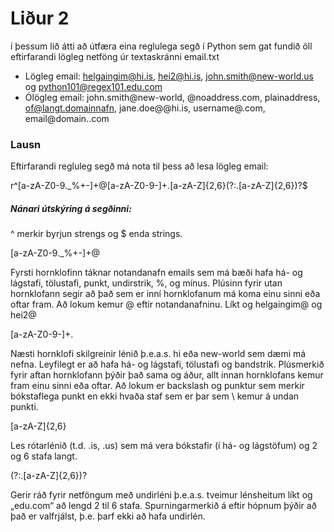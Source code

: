 # Liður 2
í þessum lið átti að útfæra eina reglulega segð í Python sem gat fundið öll eftirfarandi lögleg netföng úr textaskránni email.txt 
* Lögleg email: helgaingim@hi.is, hei2@hi.is, john.smith@new-world.us og python101@regex101.edu.com
* Ólögleg email: john.smith@new-world, @noaddress.com, plainaddress, of@langt.domainnafn, jane.doe@@hi.is, username@.com, email@domain..com

### Lausn

Eftirfarandi regluleg segð má nota til þess að lesa lögleg email: 

r^[a-zA-Z0-9._%+-]+@[a-zA-Z0-9-]+\.[a-zA-Z]{2,6}(?:\.[a-zA-Z]{2,6})?$



##### Nánari útskýring á segðinni: 

^ merkir byrjun strengs og $ enda strings. 

[a-zA-Z0-9._%+-]+@

Fyrsti hornklofinn táknar notandanafn emails sem má bæði hafa há- og lágstafi, tölustafi, punkt, undirstrik, %, og mínus. Plúsinn fyrir utan hornklofann segir að það sem er inní hornklofanum má koma einu sinni eða oftar fram. Að lokum kemur @ eftir notandanafninu. Líkt og helgaingim@ og hei2@

[a-zA-Z0-9-]+\.

Næsti hornklofi skilgreinir lénið þ.e.a.s. hi eða new-world sem dæmi má nefna. Leyfilegt er að hafa há- og lágstafi, tölustafi og bandstrik. Plúsmerkið fyrir aftan hornklofann þýðir það sama og áður, allt innan hornklofans kemur fram einu sinni eða oftar. Að lokum er backslash og punktur sem merkir bókstaflega punkt en ekki hvaða staf sem er þar sem \ kemur á undan punkti. 

[a-zA-Z]{2,6}

Les rótarlénið (t.d. .is, .us) sem má vera bókstafir (í há- og lágstöfum) og 2 og 6 stafa langt. 

(?:\.[a-zA-Z]{2,6})? 

Gerir ráð fyrir netföngum með undirléni þ.e.a.s. tveimur lénsheitum líkt og „edu.com“ að lengd 2 til 6 stafa. 
Spurningarmerkið á eftir hópnum þýðir að það er valfrjálst, þ.e. þarf ekki að hafa undirlén. 










